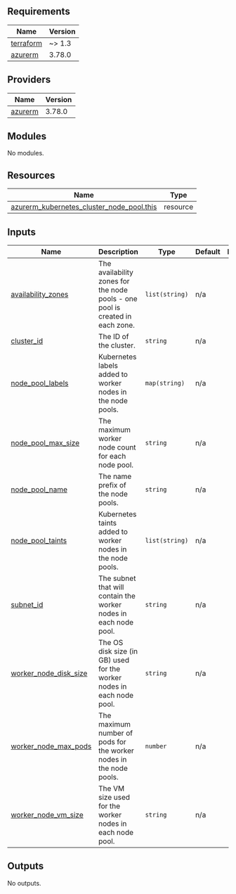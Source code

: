 <!-- BEGIN_TF_DOCS -->
## Requirements

| Name | Version |
|------|---------|
| <a name="requirement_terraform"></a> [terraform](#requirement\_terraform) | ~> 1.3 |
| <a name="requirement_azurerm"></a> [azurerm](#requirement\_azurerm) | 3.78.0 |

## Providers

| Name | Version |
|------|---------|
| <a name="provider_azurerm"></a> [azurerm](#provider\_azurerm) | 3.78.0 |

## Modules

No modules.

## Resources

| Name | Type |
|------|------|
| [azurerm_kubernetes_cluster_node_pool.this](https://registry.terraform.io/providers/hashicorp/azurerm/3.78.0/docs/resources/kubernetes_cluster_node_pool) | resource |

## Inputs

| Name | Description | Type | Default | Required |
|------|-------------|------|---------|:--------:|
| <a name="input_availability_zones"></a> [availability\_zones](#input\_availability\_zones) | The availability zones for the node pools - one pool is created in each zone. | `list(string)` | n/a | yes |
| <a name="input_cluster_id"></a> [cluster\_id](#input\_cluster\_id) | The ID of the cluster. | `string` | n/a | yes |
| <a name="input_node_pool_labels"></a> [node\_pool\_labels](#input\_node\_pool\_labels) | Kubernetes labels added to worker nodes in the node pools. | `map(string)` | n/a | yes |
| <a name="input_node_pool_max_size"></a> [node\_pool\_max\_size](#input\_node\_pool\_max\_size) | The maximum worker node count for each node pool. | `string` | n/a | yes |
| <a name="input_node_pool_name"></a> [node\_pool\_name](#input\_node\_pool\_name) | The name prefix of the node pools. | `string` | n/a | yes |
| <a name="input_node_pool_taints"></a> [node\_pool\_taints](#input\_node\_pool\_taints) | Kubernetes taints added to worker nodes in the node pools. | `list(string)` | n/a | yes |
| <a name="input_subnet_id"></a> [subnet\_id](#input\_subnet\_id) | The subnet that will contain the worker nodes in each node pool. | `string` | n/a | yes |
| <a name="input_worker_node_disk_size"></a> [worker\_node\_disk\_size](#input\_worker\_node\_disk\_size) | The OS disk size (in GB) used for the worker nodes in each node pool. | `string` | n/a | yes |
| <a name="input_worker_node_max_pods"></a> [worker\_node\_max\_pods](#input\_worker\_node\_max\_pods) | The maximum number of pods for the worker nodes in the node pools. | `number` | n/a | yes |
| <a name="input_worker_node_vm_size"></a> [worker\_node\_vm\_size](#input\_worker\_node\_vm\_size) | The VM size used for the worker nodes in each node pool. | `string` | n/a | yes |

## Outputs

No outputs.
<!-- END_TF_DOCS -->